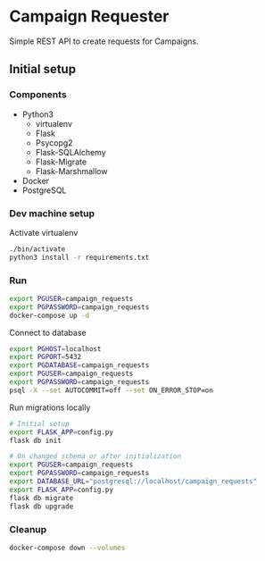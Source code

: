 # Campaign Requester

Simple REST API to create requests for Campaigns.

## Initial setup

### Components

- Python3
  - virtualenv
  - Flask
  - Psycopg2
  - Flask-SQLAlchemy 
  - Flask-Migrate
  - Flask-Marshmallow
- Docker
- PostgreSQL

### Dev machine setup

Activate virtualenv 

``` bash
./bin/activate
python3 install -r requirements.txt
```

### Run

``` bash
export PGUSER=campaign_requests
export PGPASSWORD=campaign_requests
docker-compose up -d
```

Connect to database
```bash
export PGHOST=localhost
export PGPORT=5432
export PGDATABASE=campaign_requests
export PGUSER=campaign_requests
export PGPASSWORD=campaign_requests
psql -X --set AUTOCOMMIT=off --set ON_ERROR_STOP=on
```

Run migrations locally

``` bash
# Initial setup
export FLASK_APP=config.py
flask db init

# On changed schema or after initialization
export PGUSER=campaign_requests
export PGPASSWORD=campaign_requests
export DATABASE_URL="postgresql://localhost/campaign_requests"
export FLASK_APP=config.py
flask db migrate
flask db upgrade
```

### Cleanup

```bash
docker-compose down --volumes
```
